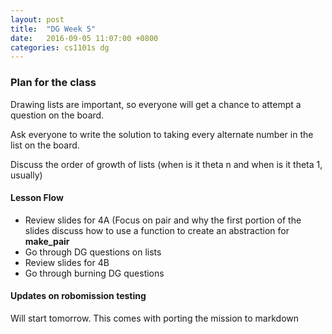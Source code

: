 ```yaml
---
layout: post
title:  "DG Week 5"
date:   2016-09-05 11:07:00 +0800
categories: cs1101s dg
---
```


### Plan for the class
Drawing lists are important, so everyone will get a chance to attempt a question on the board. 

Ask everyone to write the solution to taking every alternate number in the list on the board.

Discuss the order of growth of lists (when is it theta n and when is it theta 1, usually)

#### Lesson Flow
- Review slides for 4A (Focus on pair and why the first portion of the slides discuss how to use a function to create an abstraction for **make_pair**
- Go through DG questions on lists
- Review slides for 4B
- Go through burning DG questions

#### Updates on robomission testing

Will start tomorrow. This comes with porting the mission to markdown